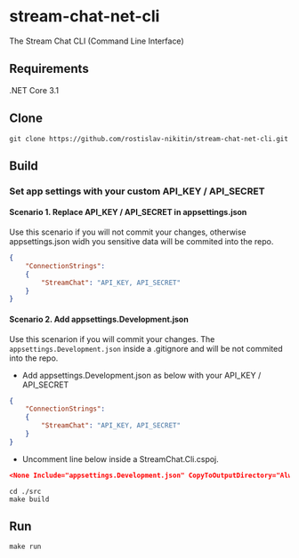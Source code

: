 # stream-chat-net-cli
The Stream Chat CLI (Command Line Interface)

## Requirements
.NET Core 3.1

## Clone
```console
git clone https://github.com/rostislav-nikitin/stream-chat-net-cli.git
```

## Build
### Set app settings with your custom API_KEY / API_SECRET
#### Scenario 1. Replace API_KEY / API_SECRET in appsettings.json
Use this scenario if you will not commit your changes, otherwise appsettings.json widh you sensitive data will be commited into the repo.
```JSON
{
	"ConnectionStrings":
	{
		"StreamChat": "API_KEY, API_SECRET"
	}
}
```
#### Scenario 2. Add appsettings.Development.json
Use this scenarion if you will commit your changes. The `appsettings.Development.json` inside a .gitignore and will be not commited into the repo.
* Add appsettings.Development.json as below with your API_KEY / API_SECRET
```JSON
{
	"ConnectionStrings":
	{
		"StreamChat": "API_KEY, API_SECRET"
	}
}
```
* Uncomment line below inside a StreamChat.Cli.cspoj.
```JSON
<None Include="appsettings.Development.json" CopyToOutputDirectory="Always" />
```

```console
cd ./src
make build
```

## Run
```console
make run
```
